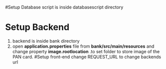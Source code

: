 #Setup Database
script is inside databasescript directory
# Setup Backend
1. backend is inside bank directory
2. open **application.properties** file from **bank/src/main/resources** and change property **image.rootlocation** .to set folder to store image of the PAN card.
#Setup front-end
change REQUEST_URL to change backends url

